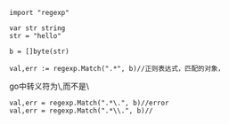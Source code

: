 ````
import "regexp"

var str string
str = "hello"

b = []byte(str)

val,err := regexp.Match(".*", b)//正则表达式，匹配的对象，
````
go中转义符为\\,而不是\

````
val,err = regexp.Match(".*\.", b)//error
val,err = regexp.Match(".*\\.", b)//
````
